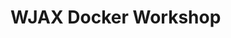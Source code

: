 # WJAX Docker Workshop

<!--
These are a couple of examples for a Docker workshop.
Also see : https://github.com/wsargent/docker-cheat-sheet
TODO overview
TODO where to get help / more information
-->
